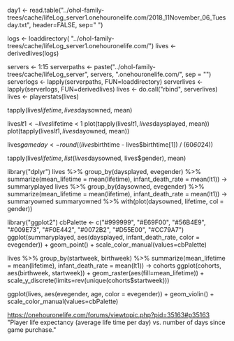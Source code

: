 day1 <- read.table("../ohol-family-trees/cache/lifeLog_server1.onehouronelife.com/2018_11November_06_Tuesday.txt", header=FALSE, sep=" ")

logs <- loaddirectory( "../ohol-family-trees/cache/lifeLog_server1.onehouronelife.com/")
lives <- derivedlives(logs)


servers <- 1:15
serverpaths <- paste("../ohol-family-trees/cache/lifeLog_server", servers, ".onehouronelife.com/", sep = "")
serverlogs <- lapply(serverpaths, FUN=loaddirectory)
serverlives <- lapply(serverlogs, FUN=derivedlives)
lives <- do.call("rbind", serverlives)
lives <- playerstats(lives)

tapply(lives$lifetime, lives$daysowned, mean)

lives$lt1 <- lives$lifetime < 1
plot(tapply(lives$lt1, lives$daysplayed, mean))
plot(tapply(lives$lt1, lives$dayowned, mean))

lives$gameday <- round((lives$birthtime - lives$birthtime[1]) / (60*60*24))

tapply(lives$lifetime, list(lives$daysowned, lives$gender), mean)

library("dplyr")
lives %>% group_by(daysplayed, evegender) %>% summarize(mean_lifetime = mean(lifetime), infant_death_rate = mean(lt1)) -> summaryplayed
lives %>% group_by(daysowned, evegender) %>% summarize(mean_lifetime = mean(lifetime), infant_death_rate = mean(lt1)) -> summaryowned
summaryowned %>% with(plot(daysowned, lifetime, col = gender))

library("ggplot2")
cbPalette <- c("#999999", "#E69F00", "#56B4E9", "#009E73", "#F0E442", "#0072B2", "#D55E00", "#CC79A7")
ggplot(summaryplayed, aes(daysplayed, infant_death_rate, color = evegender)) + geom_point() + scale_color_manual(values=cbPalette)

lives %>% group_by(startweek, birthweek) %>% summarize(mean_lifetime = mean(lifetime), infant_death_rate = mean(lt1)) -> cohorts
ggplot(cohorts, aes(birthweek, startweek)) + geom_raster(aes(fill=mean_lifetime)) + scale_y_discrete(limits=rev(unique(cohorts$startweek)))

ggplot(lives, aes(evegender, age, color = evegender)) + geom_violin() + scale_color_manual(values=cbPalette)


https://onehouronelife.com/forums/viewtopic.php?pid=35163#p35163
"Player life expectancy (average life time per day) vs. number of days since game purchase."
